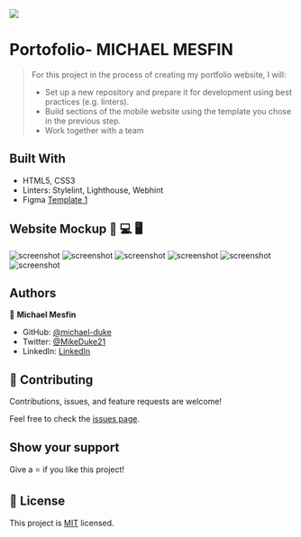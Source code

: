 ![](https://img.shields.io/badge/Microverse-blueviolet)

# Portofolio- MICHAEL MESFIN

> For this project in the process of creating my portfolio website, I will:
>
> - Set up a new repository and prepare it for development using best practices (e.g. linters).
> - Build sections of the mobile website using the template you chose in the previous step.
> - Work together with a team

## Built With

- HTML5, CSS3
- Linters: Stylelint, Lighthouse, Webhint
- Figma [Template 1](https://www.figma.com/file/l7SqJ3ZfkAKih9sFxvWSR4/Microverse-Student-Project-1?node-id=1%3A468)

## Website Mockup 📱 💻 🖥️
![screenshot](https://user-images.githubusercontent.com/84629565/177395064-bca5655a-2715-4d93-9d22-8f4946c2714c.png)
![screenshot](https://user-images.githubusercontent.com/84629565/177395072-14b694f7-309c-4d64-a8a3-d47a1c330779.png)
![screenshot](https://user-images.githubusercontent.com/84629565/177396249-ed0a871b-af80-4b74-a0df-4ee102afd439.png)
![screenshot](https://user-images.githubusercontent.com/84629565/177574732-4102e27a-34cc-4155-b1f2-508fde0c963d.png)
![screenshot](https://user-images.githubusercontent.com/84629565/177575833-67c3d395-e887-4dcf-9bfd-b50756412d2d.png)
![screenshot](https://user-images.githubusercontent.com/84629565/177576229-9ff212ac-bbd4-40c4-9760-5408dcc60d21.png)
## Authors

👤 **Michael Mesfin**

- GitHub: [@michael-duke](https://github.com/michael-duke)
- Twitter: [@MikeDuke21](https://twitter.com/MikeDuke21)
- LinkedIn: [LinkedIn](https://linkedin.com/in/https://www.linkedin.com/in/michael-21-duke/)

## 🤝 Contributing

Contributions, issues, and feature requests are welcome!

Feel free to check the [issues page](../../issues/).

## Show your support

Give a ⭐️ if you like this project!

## 📝 License

This project is [MIT](./MIT.md) licensed.
